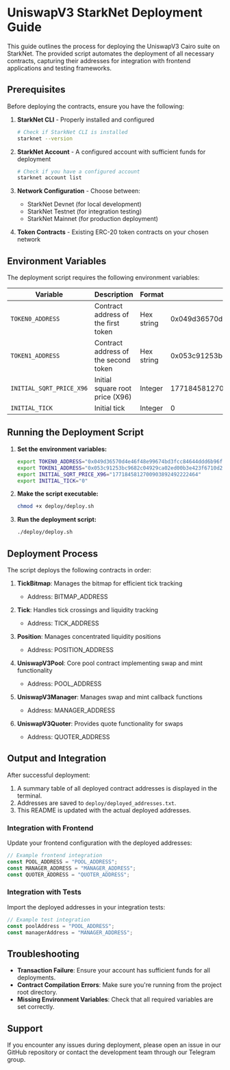 # UniswapV3 StarkNet Deployment Guide

This guide outlines the process for deploying the UniswapV3 Cairo suite on StarkNet. The provided script automates the deployment of all necessary contracts, capturing their addresses for integration with frontend applications and testing frameworks.

## Prerequisites

Before deploying the contracts, ensure you have the following:

1. **StarkNet CLI** - Properly installed and configured
   ```bash
   # Check if StarkNet CLI is installed
   starknet --version
   ```

2. **StarkNet Account** - A configured account with sufficient funds for deployment
   ```bash
   # Check if you have a configured account
   starknet account list
   ```

3. **Network Configuration** - Choose between:
   - StarkNet Devnet (for local development)
   - StarkNet Testnet (for integration testing)
   - StarkNet Mainnet (for production deployment)

4. **Token Contracts** - Existing ERC-20 token contracts on your chosen network

## Environment Variables

The deployment script requires the following environment variables:

| Variable | Description | Format | Example |
|----------|-------------|--------|---------|
| `TOKEN0_ADDRESS` | Contract address of the first token | Hex string | 0x049d36570d4e46f48e99674bd3fcc84644ddd6b96f7c741b1562b82f9e004dc7 |
| `TOKEN1_ADDRESS` | Contract address of the second token | Hex string | 0x053c91253bc9682c04929ca02ed00b3e423f6710d2ee7e0d5ebb06f3ecf368a8 |
| `INITIAL_SQRT_PRICE_X96` | Initial square root price (X96) | Integer | 1771845812700903892492222464 |
| `INITIAL_TICK` | Initial tick | Integer | 0 |

## Running the Deployment Script

1. **Set the environment variables:**

   ```bash
   export TOKEN0_ADDRESS="0x049d36570d4e46f48e99674bd3fcc84644ddd6b96f7c741b1562b82f9e004dc7"
   export TOKEN1_ADDRESS="0x053c91253bc9682c04929ca02ed00b3e423f6710d2ee7e0d5ebb06f3ecf368a8"
   export INITIAL_SQRT_PRICE_X96="1771845812700903892492222464"
   export INITIAL_TICK="0"
   ```

2. **Make the script executable:**

   ```bash
   chmod +x deploy/deploy.sh
   ```

3. **Run the deployment script:**

   ```bash
   ./deploy/deploy.sh
   ```

## Deployment Process

The script deploys the following contracts in order:

1. **TickBitmap**: Manages the bitmap for efficient tick tracking
   - Address: BITMAP_ADDRESS

2. **Tick**: Handles tick crossings and liquidity tracking
   - Address: TICK_ADDRESS

3. **Position**: Manages concentrated liquidity positions
   - Address: POSITION_ADDRESS

4. **UniswapV3Pool**: Core pool contract implementing swap and mint functionality
   - Address: POOL_ADDRESS

5. **UniswapV3Manager**: Manages swap and mint callback functions
   - Address: MANAGER_ADDRESS

6. **UniswapV3Quoter**: Provides quote functionality for swaps
   - Address: QUOTER_ADDRESS

## Output and Integration

After successful deployment:

1. A summary table of all deployed contract addresses is displayed in the terminal.
2. Addresses are saved to `deploy/deployed_addresses.txt`.
3. This README is updated with the actual deployed addresses.

### Integration with Frontend

Update your frontend configuration with the deployed addresses:

```javascript
// Example frontend integration
const POOL_ADDRESS = "POOL_ADDRESS";
const MANAGER_ADDRESS = "MANAGER_ADDRESS";
const QUOTER_ADDRESS = "QUOTER_ADDRESS";
```

### Integration with Tests

Import the deployed addresses in your integration tests:

```typescript
// Example test integration
const poolAddress = "POOL_ADDRESS";
const managerAddress = "MANAGER_ADDRESS";
```

## Troubleshooting

- **Transaction Failure**: Ensure your account has sufficient funds for all deployments.
- **Contract Compilation Errors**: Make sure you're running from the project root directory.
- **Missing Environment Variables**: Check that all required variables are set correctly.

## Support

If you encounter any issues during deployment, please open an issue in our GitHub repository or contact the development team through our Telegram group.